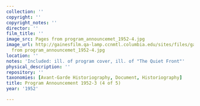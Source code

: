 ```yaml
---
collection: ''
copyright: ''
copyright_notes: ''
director: ''
film_title: ''
image_src: Pages from program_announcemet_1952-4.jpg
image_url: http://gainesfilm.qa-lamp.ccnmtl.columbia.edu/sites/files/gainesfilm/images/Pages
  from program_announcemet_1952-4.jpg
location: ''
notes: 'Included: ill. of program cover, ill. of "The Quiet Front"'
physical_description: ''
repository: ''
taxonomies: [Avant-Garde Historiography, Document, Historiography]
title: Program Announcement 1952-3 (4 of 5)
year: '1952'

---
```

